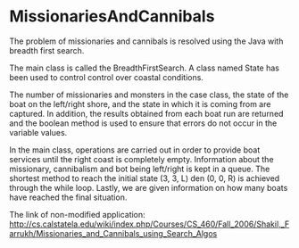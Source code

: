 # MissionariesAndCannibals

The problem of missionaries and cannibals is resolved using the Java with breadth first search.

The main class is called the BreadthFirstSearch. A class named State has been used to control control over coastal conditions.

The number of missionaries and monsters in the case class, the state of the boat on the left/right shore, and the state in which it is coming from are captured. In addition, the results obtained from each boat run are returned and the boolean method is used to ensure that errors do not occur in the variable values.

In the main class, operations are carried out in order to provide boat services until the right coast is completely empty. Information about the missionary, cannibalism and bot being left/right is kept in a queue. The shortest method to reach the initial state (3, 3, L) den (0, 0, R) is achieved through the while loop. Lastly, we are given information on how many boats have reached the final situation.

The link of non-modified application: http://cs.calstatela.edu/wiki/index.php/Courses/CS_460/Fall_2006/Shakil,_Farrukh/Missionaries_and_Cannibals_using_Search_Algos
